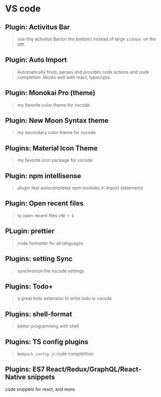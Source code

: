 # VS code

## Plugin: Activitus Bar

> use tiny activitus Bar(on the bottom) instead of large `sidebar` on the left.

## Plugin: Auto Import

> Automatically finds, parses and provides code actions and code completion. Works well with react, typscripts.

## Plugin: Monokai Pro (theme)

> my favorite color theme for vscode.

## Plugin: New Moon Syntax theme

> my secondary color theme for vscode

## Plugins: Material Icon Theme

> my favorite icon package for vscode

## Plugin: npm intellisense

> plugin that autocompletes npm modules in import statements

## Plugin: Open recent files

> to open recent files `CMD + E`

## PLugin: prettier

> code formatter for all languages

## Plugins: setting Sync

> synchronize the vscode settings

## Plugins: Todo+

> a great todo extension to write todo in vscode

## Plugins: shell-format

> better programming with shell

## Plugins: TS config plugins

> `Webpack.config.js` code completition

## Plugins: ES7 React/Redux/GraphQL/React-Native snippets

code snippets for react, and more.
